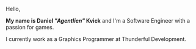 Hello,

**My name is Daniel *"Agentlien"* Kvick** and I'm a Software Engineer with a passion for games. 

I currently work as a Graphics Programmer at Thunderful Development.
